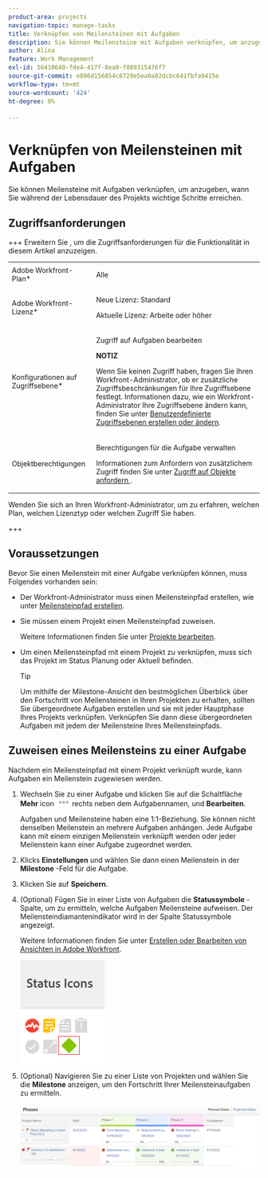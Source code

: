 ```yaml
---
product-area: projects
navigation-topic: manage-tasks
title: Verknüpfen von Meilensteinen mit Aufgaben
description: Sie können Meilensteine mit Aufgaben verknüpfen, um anzugeben, wann Sie während der Lebensdauer des Projekts wichtige Schritte erreichen. Sie müssen einen Meilensteinpfad mit einem Projekt verknüpfen, bevor Sie Meilensteine mit Aufgaben im Projekt verknüpfen können.
author: Alina
feature: Work Management
exl-id: 56410640-fde4-417f-8ea0-f089315476f7
source-git-commit: e896d156854c6729e5ea0a82dcbc641fbfa9415e
workflow-type: tm+mt
source-wordcount: '424'
ht-degree: 0%

---
```


# Verknüpfen von Meilensteinen mit Aufgaben

<!--Audited: 01/2024-->

Sie können Meilensteine mit Aufgaben verknüpfen, um anzugeben, wann Sie während der Lebensdauer des Projekts wichtige Schritte erreichen.

## Zugriffsanforderungen

+++ Erweitern Sie , um die Zugriffsanforderungen für die Funktionalität in diesem Artikel anzuzeigen.

<table style="table-layout:auto"> 
 <col> 
 <col> 
 <tbody> 
  <tr> 
   <td role="rowheader">Adobe Workfront-Plan*</td> 
   <td> <p>Alle</p> </td> 
  </tr> 
  <tr> 
   <td role="rowheader">Adobe Workfront-Lizenz*</td> 
   <td> <p>Neue Lizenz: Standard</p> 
   <p>Aktuelle Lizenz: Arbeite oder höher</p> 
   </td> 
  </tr> 
  <tr> 
   <td role="rowheader">Konfigurationen auf Zugriffsebene*</td> 
   <td> <p>Zugriff auf Aufgaben bearbeiten</p> <p><b>NOTIZ</b>

Wenn Sie keinen Zugriff haben, fragen Sie Ihren Workfront-Administrator, ob er zusätzliche Zugriffsbeschränkungen für Ihre Zugriffsebene festlegt. Informationen dazu, wie ein Workfront-Administrator Ihre Zugriffsebene ändern kann, finden Sie unter <a href="../../../administration-and-setup/add-users/configure-and-grant-access/create-modify-access-levels.md" class="MCXref xref">Benutzerdefinierte Zugriffsebenen erstellen oder ändern</a>.</p> </td>
</tr> 
  <tr> 
   <td role="rowheader">Objektberechtigungen</td> 
   <td> <p>Berechtigungen für die Aufgabe verwalten</p> <p>Informationen zum Anfordern von zusätzlichem Zugriff finden Sie unter <a href="../../../workfront-basics/grant-and-request-access-to-objects/request-access.md" class="MCXref xref">Zugriff auf Objekte anfordern </a>.</p> </td> 
  </tr> 
 </tbody> 
</table>

Wenden Sie sich an Ihren Workfront-Administrator, um zu erfahren, welchen Plan, welchen Lizenztyp oder welchen Zugriff Sie haben.

+++

## Voraussetzungen

Bevor Sie einen Meilenstein mit einer Aufgabe verknüpfen können, muss Folgendes vorhanden sein:

* Der Workfront-Administrator muss einen Meilensteinpfad erstellen, wie unter [Meilensteinpfad erstellen](../../../administration-and-setup/customize-workfront/configure-approval-milestone-processes/create-milestone-path.md).

* Sie müssen einem Projekt einen Meilensteinpfad zuweisen.

  Weitere Informationen finden Sie unter [Projekte bearbeiten](/help/quicksilver/manage-work/projects/manage-projects/edit-projects.md).

* Um einen Meilensteinpfad mit einem Projekt zu verknüpfen, muss sich das Projekt im Status Planung oder Aktuell befinden.

  >[!TIP]
  >
  >Um mithilfe der Milestone-Ansicht den bestmöglichen Überblick über den Fortschritt von Meilensteinen in Ihren Projekten zu erhalten, sollten Sie übergeordnete Aufgaben erstellen und sie mit jeder Hauptphase Ihres Projekts verknüpfen. Verknüpfen Sie dann diese übergeordneten Aufgaben mit jedem der Meilensteine Ihres Meilensteinpfads.

## Zuweisen eines Meilensteins zu einer Aufgabe

Nachdem ein Meilensteinpfad mit einem Projekt verknüpft wurde, kann Aufgaben ein Meilenstein zugewiesen werden.

1. Wechseln Sie zu einer Aufgabe und klicken Sie auf die Schaltfläche **Mehr** icon ![](assets/more-icon.png) rechts neben dem Aufgabennamen, und **Bearbeiten**.

   Aufgaben und Meilensteine haben eine 1:1-Beziehung. Sie können nicht denselben Meilenstein an mehrere Aufgaben anhängen. Jede Aufgabe kann mit einem einzigen Meilenstein verknüpft werden oder jeder Meilenstein kann einer Aufgabe zugeordnet werden.

1. Klicks **Einstellungen** und wählen Sie dann einen Meilenstein in der **Milestone** -Feld für die Aufgabe.
1. Klicken Sie auf **Speichern**.
1. (Optional) Fügen Sie in einer Liste von Aufgaben die **Statussymbole** -Spalte, um zu ermitteln, welche Aufgaben Meilensteine aufweisen. Der Meilensteindiamantenindikator wird in der Spalte Statussymbole angezeigt.

   Weitere Informationen finden Sie unter [Erstellen oder Bearbeiten von Ansichten in Adobe Workfront](/help/quicksilver/reports-and-dashboards/reports/reporting-elements/create-edit-views.md).

   ![](assets/amwt3.png)

1. (Optional) Navigieren Sie zu einer Liste von Projekten und wählen Sie die **Milestone** anzeigen, um den Fortschritt Ihrer Meilensteinaufgaben zu ermitteln.

   ![](assets/milestone-view-project-list.png)
